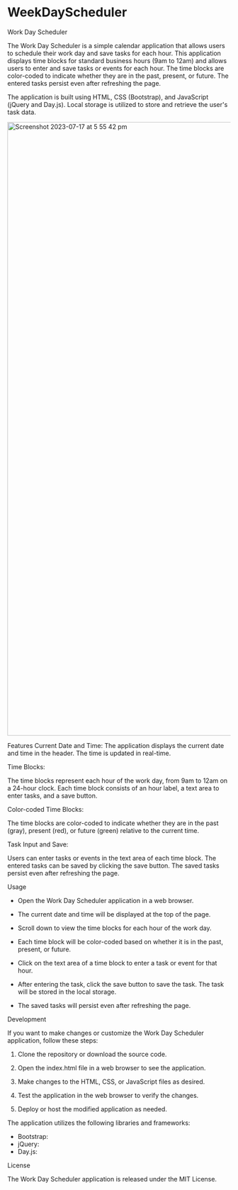 # WeekDayScheduler

Work Day Scheduler

The Work Day Scheduler is a simple calendar application that allows users to schedule their work day and save tasks for each hour. This application displays time blocks for standard business hours (9am to 12am) and allows users to enter and save tasks or events for each hour. The time blocks are color-coded to indicate whether they are in the past, present, or future. The entered tasks persist even after refreshing the page.

The application is built using HTML, CSS (Bootstrap), and JavaScript (jQuery and Day.js). Local storage is utilized to store and retrieve the user's task data.

<img width="1386" alt="Screenshot 2023-07-17 at 5 55 42 pm" src="https://github.com/rameenq/WeekDayScheduler/assets/126428649/4eb57a84-747a-41b8-b32f-a13399dc9ffa">



Features
Current Date and Time: The application displays the current date and time in the header. The time is updated in real-time.

Time Blocks: 

The time blocks represent each hour of the work day, from 9am to 12am on a 24-hour clock. Each time block consists of an hour label, a text area to enter tasks, and a save button.

Color-coded Time Blocks: 

The time blocks are color-coded to indicate whether they are in the past (gray), present (red), or future (green) relative to the current time.

Task Input and Save:

Users can enter tasks or events in the text area of each time block. The entered tasks can be saved by clicking the save button. The saved tasks persist even after refreshing the page.

Usage

- Open the Work Day Scheduler application in a web browser.

- The current date and time will be displayed at the top of the page.

- Scroll down to view the time blocks for each hour of the work day.

- Each time block will be color-coded based on whether it is in the past, present, or future.

- Click on the text area of a time block to enter a task or event for that hour.

- After entering the task, click the save button to save the task. The task will be stored in the local storage.

- The saved tasks will persist even after refreshing the page.

Development

If you want to make changes or customize the Work Day Scheduler application, follow these steps:

1. Clone the repository or download the source code.

2. Open the index.html file in a web browser to see the application.

3. Make changes to the HTML, CSS, or JavaScript files as desired.

4. Test the application in the web browser to verify the changes.

5. Deploy or host the modified application as needed.


The application utilizes the following libraries and frameworks:

- Bootstrap: 
- jQuery: 
- Day.js:
  
License

The Work Day Scheduler application is released under the MIT License.
